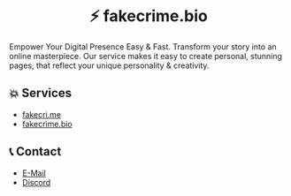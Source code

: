 <h1 align="center">
 ⚡ fakecrime.bio
</h1>

Empower Your Digital Presence Easy & Fast.
Transform your story into an online masterpiece.
Our service makes it easy to create personal, stunning pages,
that reflect your unique personality & creativity.

## 💥 Services
-   [fakecri.me](https://fakecri.me)
-   [fakecrime.bio](https://fakecrime.bio)

## 📞 Contact
-   [E-Mail](mailto:email@fakecrime.bio)
-   [Discord](https://discord.gg/fakecrime)
